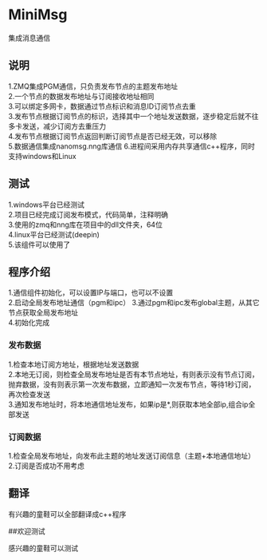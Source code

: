 # MiniMsg
集成消息通信
## 说明
1.ZMQ集成PGM通信，只负责发布节点的主题发布地址  
2.一个节点的数据发布地址与订阅接收地址相同  
3.可以绑定多网卡，数据通过节点标识和消息ID订阅节点去重  
3.发布节点根据订阅节点的标识，选择其中一个地址发送数据，逐步稳定后就不往多卡发送，减少订阅方去重压力   
4.发布节点根据订阅节点返回判断订阅节点是否已经无效，可以移除  
5.数据通信集成nanomsg.nng库通信 
6.进程间采用内存共享通信c++程序，同时支持windows和Linux  
 

## 测试 
1.windows平台已经测试  
2.项目已经完成订阅发布模式，代码简单，注释明确  
3.使用的zmq和nng库在项目中的dll文件夹，64位  
4.linux平台已经测试(deepin)  
5.该组件可以使用了  

## 程序介绍 
1.通信组件初始化，可以设置IP与端口，也可以不设置  
2.启动全局发布地址通信（pgm和ipc） 
3.通过pgm和ipc发布global主题，从其它节点获取全局发布地址  
4.初始化完成  

### 发布数据
1.检查本地订阅方地址，根据地址发送数据  
2.本地无订阅，则检查全局发布地址是否有本节点地址，有则表示没有节点订阅，抛弃数据，没有则表示第一次发布数据，立即通知一次发布节点，等待1秒订阅，再次检查发送  
3.通知发布地址时，将本地通信地址发布，如果ip是*,则获取本地全部ip,组合ip全部发送  

### 订阅数据
1.检查全局发布地址，向发布此主题的地址发送订阅信息（主题+本地通信地址）
2.订阅是否成功不用考虑  

## 翻译
有兴趣的童鞋可以全部翻译成c++程序

##欢迎测试

感兴趣的童鞋可以测试  

